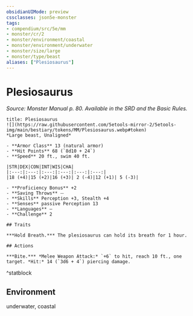 ```yaml
---
obsidianUIMode: preview
cssclasses: json5e-monster
tags:
- compendium/src/5e/mm
- monster/cr/2
- monster/environment/coastal
- monster/environment/underwater
- monster/size/large
- monster/type/beast
aliases: ["Plesiosaurus"]
---
```

# Plesiosaurus
*Source: Monster Manual p. 80. Available in the SRD and the Basic Rules.*  

```ad-statblock
title: Plesiosaurus
![](https://raw.githubusercontent.com/5etools-mirror-2/5etools-img/main/bestiary/tokens/MM/Plesiosaurus.webp#token)
*Large beast, Unaligned*

- **Armor Class** 13 (natural armor)
- **Hit Points** 68 (`8d10 + 24`)
- **Speed** 20 ft., swim 40 ft.

|STR|DEX|CON|INT|WIS|CHA|
|:---:|:---:|:---:|:---:|:---:|:---:|
|18 (+4)|15 (+2)|16 (+3)| 2 (-4)|12 (+1)| 5 (-3)|

- **Proficiency Bonus** +2
- **Saving Throws** ⏤
- **Skills** Perception +3, Stealth +4
- **Senses** passive Perception 13
- **Languages** —
- **Challenge** 2

## Traits

***Hold Breath.*** The plesiosaurus can hold its breath for 1 hour.

## Actions

***Bite.*** *Melee Weapon Attack:* `+6` to hit, reach 10 ft., one target. *Hit:* 14 (`3d6 + 4`) piercing damage.
```
^statblock

## Environment

underwater, coastal